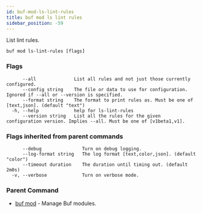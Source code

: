```yaml
---
id: buf-mod-ls-lint-rules
title: buf mod ls lint rules
sidebar_position: -59
---
```

List lint rules.

```
buf mod ls-lint-rules [flags]
```

### Flags

```
      --all              List all rules and not just those currently configured.
      --config string    The file or data to use for configuration. Ignored if --all or --version is specified.
      --format string    The format to print rules as. Must be one of [text,json]. (default "text")
  -h, --help             help for ls-lint-rules
      --version string   List all the rules for the given configuration version. Implies --all. Must be one of [v1beta1,v1].
```

### Flags inherited from parent commands

```
      --debug               Turn on debug logging.
      --log-format string   The log format [text,color,json]. (default "color")
      --timeout duration    The duration until timing out. (default 2m0s)
  -v, --verbose             Turn on verbose mode.
```

### Parent Command

* [buf mod](buf-mod.md)	 - Manage Buf modules.
